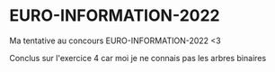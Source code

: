 # EURO-INFORMATION-2022
Ma tentative au concours EURO-INFORMATION-2022 <3

Conclus sur l'exercice 4 car moi je ne connais pas les arbres binaires
